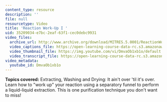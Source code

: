 ```yaml
---
content_type: resource
description: ''
file: null
resourcetype: Video
title: 'Reaction Work-Up I '
uid: 35209034-e7bc-2eaf-63f1-cec0debc9931
video_files:
  archive_url: http://www.archive.org/download/MITRES.5.0001/ReactionWork-upI_MitDigitalLabTechniquesManual.mp4
  video_captions_file: https://open-learning-course-data-rc.s3.amazonaws.com/res-5-0001-digital-lab-techniques-manual-spring-2007/1d4a62e545955ac98e23c1664c62630a_DmvaOb1xb1o.vtt
  video_thumbnail_file: https://img.youtube.com/vi/DmvaOb1xb1o/default.jpg
  video_transcript_file: https://open-learning-course-data-rc.s3.amazonaws.com/res-5-0001-digital-lab-techniques-manual-spring-2007/b612fdea8d16709caa439fc77172de07_DmvaOb1xb1o.pdf
video_metadata:
  youtube_id: DmvaOb1xb1o
---
```


**Topics covered:** Extracting, Washing and Drying: It ain't over 'til it's over. Learn how to "work up" your reaction using a separatory funnel to perform a liquid-liquid extraction. This is one purification technique you don't want to miss!
